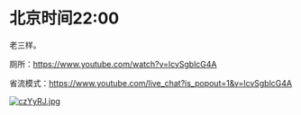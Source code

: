# 北京时间22:00

老三样。

厕所：https://www.youtube.com/watch?v=lcvSgblcG4A

省流模式：https://www.youtube.com/live_chat?is_popout=1&v=lcvSgblcG4A

[![czYyRJ.jpg](https://z3.ax1x.com/2021/04/25/czYyRJ.jpg)](https://imgtu.com/i/czYyRJ)